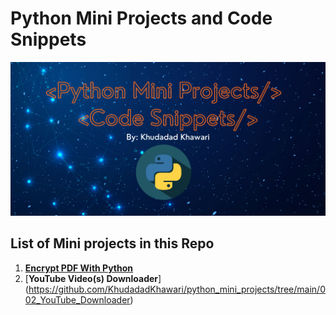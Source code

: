 # Python Mini Projects and Code Snippets

![Background-image](https://github.com/KhudadadKhawari/python_mini_projects/blob/main/background.png)


## List of Mini projects in this Repo
1. [**Encrypt PDF With Python**](https://github.com/KhudadadKhawari/python_mini_projects/tree/main/001_encrypt_PDF)
2. [**YouTube Video(s) Downloader**] (https://github.com/KhudadadKhawari/python_mini_projects/tree/main/002_YouTube_Downloader)
